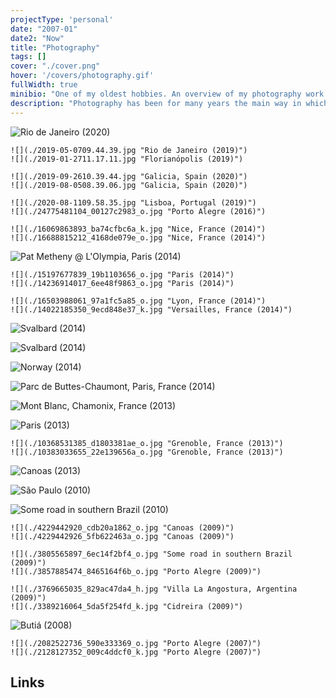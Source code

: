 ```yaml
---
projectType: 'personal'
date: "2007-01"
date2: "Now"
title: "Photography"
tags: []
cover: "./cover.png"
hover: '/covers/photography.gif'
fullWidth: true
minibio: "One of my oldest hobbies. An overview of my photography work since 2007."
description: "Photography has been for many years the main way in which I try to express my view of the world: sometimes sensible, sometimes critical, sometimes just aesthetic. This is a special collection of some of the pictures, trips, people and places I hold nearest to my heart."
--- 
```


 
<!-- <results-banner
    data='{
        "photos uploaded to Flickr": "1,300+",
        "photos total views": "325,000+",
        "gallery views": "20,000+"
    }'/> -->

 
![](./IMG_20180504_223814_561-01.jpeg "Rio de Janeiro (2020)")

```grid|2
![](./2019-05-0709.44.39.jpg "Rio de Janeiro (2019)")
![](./2019-01-2711.17.11.jpg "Florianópolis (2019)")
```
 
```grid|2
![](./2019-09-2610.39.44.jpg "Galicia, Spain (2020)")
![](./2019-08-0508.39.06.jpg "Galicia, Spain (2020)")
``` 

```grid|2
![](./2020-08-1109.58.35.jpg "Lisboa, Portugal (2019)")
![](./24775481104_00127c2983_o.jpg "Porto Alegre (2016)")
```

```grid|2
![](./16069863893_ba74cfbc6a_k.jpg "Nice, France (2014)")
![](./16688815212_4168de079e_o.jpg "Nice, France (2014)") 
``` 

![](./14236737369_ba3bd38274_k.jpg "Pat Metheny @ L'Olympia, Paris (2014)")

```grid|2
![](./15197677839_19b1103656_o.jpg "Paris (2014)")
![](./14236914017_6ee48f9863_o.jpg "Paris (2014)")
```

```grid|2
![](./16503988061_97a1fc5a85_o.jpg "Lyon, France (2014)")
![](./14022185350_9ecd848e37_k.jpg "Versailles, France (2014)")
```

![](./15967274601_6fa9ee26c0_k.jpg "Svalbard (2014)")

![](./DSC_5806-1.jpg "Svalbard (2014)")

![](./DSC_0745-1.jpg "Norway (2014)")

![](./14480849921_2f20bc23a8_k.jpg "Parc de Buttes-Chaumont, Paris, France (2014)")

![](./10660274955_2ffc502978_k.jpg "Mont Blanc, Chamonix, France (2013)")

![](./11125506854_c4e077ef0a_k.jpg "Paris (2013)")

```grid|2
![](./10368531385_d1803381ae_o.jpg "Grenoble, France (2013)")
![](./10383033655_22e139656a_o.jpg "Grenoble, France (2013)")
```

![](./10045407925_c3f09d40e0_o.jpg "Canoas (2013)")
 
![](./4369418992_24edef7e49_o.jpg "São Paulo (2010)")

![](./4299710422_3b85a1fa92_k.jpg "Some road in southern Brazil (2010)")

```grid|2
![](./4229442920_cdb20a1862_o.jpg "Canoas (2009)") 
![](./4229442926_5fb622463a_o.jpg "Canoas (2009)")
```

```grid|2
![](./3805565897_6ec14f2bf4_o.jpg "Some road in southern Brazil (2009)")
![](./3857885474_8465164f6b_o.jpg "Porto Alegre (2009)")
```

```grid|2
![](./3769665035_829ac47da4_h.jpg "Villa La Angostura, Argentina (2009)")
![](./3389216064_5da5f254fd_k.jpg "Cidreira (2009)")
```

![](./3110142893_ccccdca262_o.jpg "Butiá (2008)")

```grid|2
![](./2082522736_590e333369_o.jpg "Porto Alegre (2007)")
![](./2128127352_009c4ddcf0_k.jpg "Porto Alegre (2007)")
```
 

## Links

<links-list
    items='[
        {
            "label": "Flickr",
            "url": "https://www.flickr.com/photos/helloninja"
        },
        {
            "label": "Instagram",
            "url": "https://instagram.com/cmdalbem"
        }
    ]'>
</links-list>